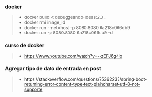 
### docker
>- docker build -t debuggeando-ideas:2.0 .
>- docker rmi image_id
>- docker run --net=host -p 8080:8080 6a218c066db9
>- docker run -p 8080:8080 6a218c066db9 -d

### curso de docker
>- https://www.youtube.com/watch?v=--zEFJ6g4lo

### Agregar tipo de dato de entrada en post
>- https://stackoverflow.com/questions/75362235/spring-boot-returning-error-content-type-text-plaincharset-utf-8-not-supporte